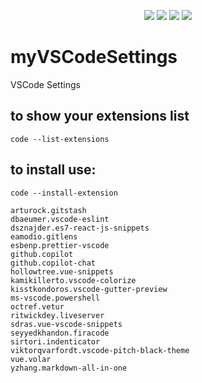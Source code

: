 <p align="center">
  <a href="#"><img src="https://img.shields.io/badge/Home-000?style=for-the-badge"></a>
  <a href="#"><img src="https://img.shields.io/badge/Docs-blue?style=for-the-badge"></a>
  <a href="#"><img src="https://img.shields.io/badge/Issues-red?style=for-the-badge"></a>
  <a href="#"><img src="https://img.shields.io/badge/Contact-green?style=for-the-badge"></a>
</p>

# myVSCodeSettings
VSCode Settings

<!--
<p align="center">
  <a href="#">Home</a> |
  <a href="#">Docs</a> |
  <a href="#">Issues</a> |
  <a href="#">Contact</a>
</p>
-->

## to show your extensions list
```code --list-extensions```


## to install use:
```
code --install-extension

arturock.gitstash
dbaeumer.vscode-eslint
dsznajder.es7-react-js-snippets
eamodio.gitlens
esbenp.prettier-vscode
github.copilot
github.copilot-chat
hollowtree.vue-snippets
kamikillerto.vscode-colorize
kisstkondoros.vscode-gutter-preview
ms-vscode.powershell
octref.vetur
ritwickdey.liveserver
sdras.vue-vscode-snippets
seyyedkhandon.firacode
sirtori.indenticator
viktorqvarfordt.vscode-pitch-black-theme
vue.volar
yzhang.markdown-all-in-one
```
